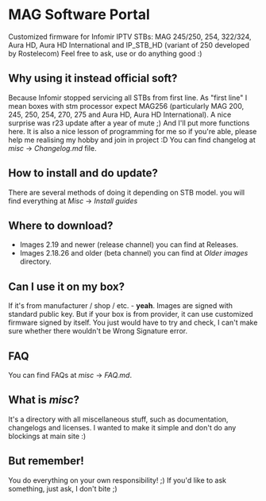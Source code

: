 # MAG Software Portal
Customized firmware for Infomir IPTV STBs: MAG 245/250, 254, 322/324, Aura HD, Aura HD International and IP_STB_HD (variant of 250 developed by Rostelecom) Feel free to ask, use or do anything good :)

## Why using it instead official soft?
Because Infomir stopped servicing all STBs from first line. As "first line" I mean boxes with stm processor expect MAG256 (particularly MAG 200, 245, 250, 254, 270, 275 and Aura HD, Aura HD International). A nice surprise was r23 update after a year of mute ;) And I'll put more functions here. It is also a nice lesson of programming for me so if you're able, please help me realising my hobby and join in project :D
You can find changelog at *misc* -> *Changelog.md* file.

## How to install and do update?
There are several methods of doing it depending on STB model. you will find everything at *Misc* -> *Install guides*

## Where to download?
* Images 2.19 and newer (release channel) you can find at Releases.
* Images 2.18.26 and older (beta channel) you can find at *Older images* directory.

## Can I use it on my box?
If it's from manufacturer / shop / etc. - **yeah**. Images are signed with standard public key. But if your box is from provider, it can use customized firmware signed by itself. You just would have to try and check, I can't make sure whether there wouldn't be Wrong Signature error.

## FAQ
You can find FAQs at *misc* -> *FAQ.md*.

## What is *misc*?
It's a directory with all miscellaneous stuff, such as documentation, changelogs and licenses. I wanted to make it simple and don't do any blockings at main site :)

## But remember!
You do everything on your own responsibility! ;) If you'd like to ask something, just ask, I don't bite ;)

